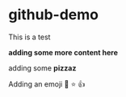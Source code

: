 # github-demo

This is a test


**adding some more content here**

adding some **pizzaz**

Adding an emoji :rocket: :star: 👍 
